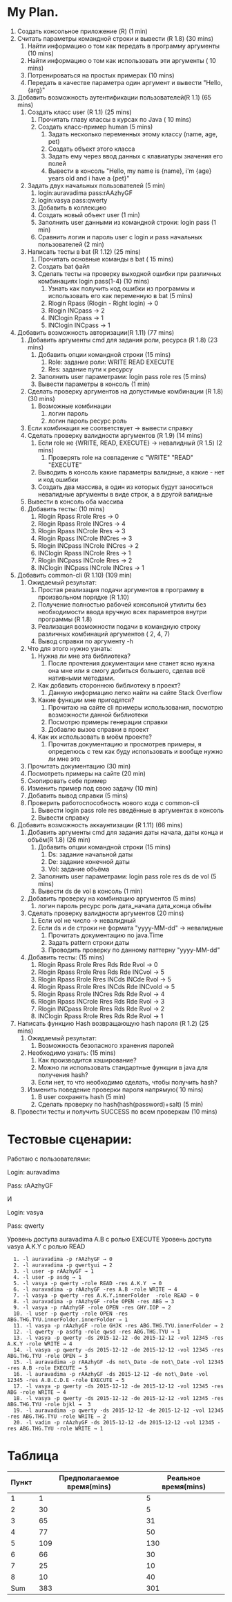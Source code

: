 

#
#

# My Plan.

1. Создать консольное приложение (R)        (1 min)
2. Считать параметры командной строки и вывести (R 1.8) (30 mins)
     1. Найти информацию о том как передать в программу аргументы (10 mins)
     2. Найти информацию о том как использовать эти аргументы ( 10 mins)
     3. Потренироваться на простых примерах (10 mins)
     1. Передать в качестве параметра один аргумент и вывести &quot;Hello, {arg}&quot;
3. Добавить возможность аутентификации пользователей(R 1.1) (65 mins)
   1. Создать класс user (R 1.1) (25 mins)
       1. Прочитать главу классы в курсах по Java ( 10 mins)
       2. Создать класс-пример human (5 mins)
            1. Задать несколько переменных этому классу (name, age, pet)
            2. Создать объект этого класса
            3. Задать ему через ввод данных с клавиатуры значения его полей
            4. Вывести в консоль &quot;Hello, my name is {name}, i&#39;m {age} years old and i have a {pet}&quot;
    3. Задать двух начальных пользователей (5 min)
         1. login:auravadima  pass:rAAzhyGF
         2. login:vasya                pass:qwerty
         3. Добавить в коллекцию
        4. Создать новый объект user (1 min)
        5. Заполнить user данными из командной строки: login pass (1 min)
        6. Сравнить логин и пароль user с login и pass начальных пользователей (2 min)
    2. Написать тесты в bat (R 1.12) (25 mins)
        1. Прочитать основные команды в bat ( 15 mins)
        2. Создать bat файл
        3. Сделать тесты на проверку выходной ошибки при различных комбинациях login pass(1-4) (10 mins)
            1. Узнать как получить код ошибки из программы и использовать его как переменную в bat (5 mins)
            2. Rlogin Rpass (Rlogin - Right login) → 0
            3. Rlogin INCpass → 2
            4. INClogin Rpass → 1
            5. INClogin INCpass → 1
4. Добавить возможность авторизации(R 1.11) (77 mins)
    1. Добавить аргументы cmd для задания роли, ресурса (R 1.8)  (23 mins)
        1. Добавить опции командной строки (15 mins)
            1. Role: задание роли: WRITE READ EXECUTE
            2. Res: задание пути к ресурсу
        2. Заполнить user параметрами: login pass role res (5 mins)
        3. Вывести параметры в консоль (1 min)
    2. Сделать проверку аргументов на допустимые комбинации (R 1.8) (30 mins)
        1. Возможные комбинации
            1. логин пароль
            2. логин пароль ресурс роль
    2. Если комбинация не соответствует → вывести справку
    3. Сделать проверку валидности аргументов (R 1.9) (14 mins)
        1. Если role не {WRITE, READ, EXECUTE} → невалидный (R 1.5) (2 mins)
            1. Проверять role на совпадение с &quot;WRITE&quot; &quot;READ&quot; &quot;EXECUTE&quot;
        2. Выводить в консоль какие параметры валидные, а какие - нет и код ошибки
        1. Создать два массива, в один из которых будут заноситься невалидные аргументы в виде строк, а в другой валидные
      2. Вывести в консоль оба массива
    4. Добавить тесты: (10 mins)
        1. Rlogin Rpass Rrole Rres  → 0
        2. Rlogin Rpass Rrole INCres → 4
        3. Rlogin Rpass INCrole Rres → 3
        4. Rlogin Rpass INCrole INCres → 3
        5. Rlogin INCpass INCrole INCres → 2
        6. INClogin Rpass INCrole Rres → 1
        7. Rlogin INCpass INCrole Rres → 2
        8. INClogin INCpass INCrole INCres → 1
5. Добавить common-cli (R 1.10) (109 min)
    1. Ожидаемый результат:
        1. Простая реализация подачи аргументов в программу в произвольном порядке (R 1.10)
        2. Получение полностью рабочей консольной утилиты без необходимости ввода вручную всех параметров внутри программы (R 1.8)
        3. Реализация возможности подачи в командную строку различных комбинаций аргументов ( 2, 4, 7)
        4. Вывод справки по аргументу -h
    2. Что для этого нужно узнать:
        1. Нужна ли мне эта библиотека?
            1. После прочтения документации мне станет ясно нужна она мне или я смогу добиться большего, сделав всё нативными методами.
        2. Как добавить стороннюю библиотеку в проект?
            1. Данную информацию легко найти на сайте Stack Overflow
        3. Какие функции мне пригодятся?
            1. Прочитаю на сайте cli примеры использования, посмотрю возможности данной библиотеки
            2. Посмотрю примеры генерации справки
            1. Добавлю вызов справки в проект
        4. Как их использовать в моём проекте?
            1. Прочитав документацию и просмотрев примеры, я определюсь с тем как буду использовать и вообще нужно ли мне это
    3. Прочитать документацию (30 min)
    4. Посмотреть примеры на сайте (20 min)
    5. Скопировать себе пример
    6. Изменить пример под свою задачу (10 min)
    7. Добавить вывод справки (5 mins)
    8. Проверить работоспособность нового кода с common-cli
        1. Вывести login pass role res введённые в аргументах в консоль
        2. Вывести справку
6. Добавить возможность аккаунтизации (R 1.11) (66 mins)
    1. Добавить аргументы cmd для задания даты начала, даты конца и объём(R 1.8)  (26 min)
        1. Добавить опции командной строки (15 mins)
            1. Ds: задание начальной даты
            2. De: задание конечной даты
            3. Vol: задание объёма
        2. Заполнить user параметрами: login pass role res  ds de vol (5 mins)
        3. Вывести ds de vol в консоль (1 min)
    2. Добавить проверку на комбинацию аргументов (5 mins)
        1. логин пароль ресурс роль дата\_начала дата\_конца объём
    3. Сделать проверку валидности аргументов (20 mins)
        1. Если vol не число → невалидный
        2. Если ds и de строки не формата &quot;yyyy-MM-dd&quot; → невалидные
            1. Прочитать документацию по java.Time
            2. Задать pattern строки даты
            3. Проводить проверку по данному паттерну &quot;yyyy-MM-dd&quot;
    4. Добавить тесты: (15 mins)
        1. Rlogin Rpass Rrole Rres Rds Rde Rvol → 0
        2. Rlogin Rpass Rrole Rres Rds Rde INCvol → 5
        3. Rlogin Rpass Rrole Rres INCds INCde Rvol → 5
        4. Rlogin Rpass Rrole Rres INCds Rde INCvold → 5
        5. Rlogin Rpass Rrole INCres Rds Rde Rvol → 4
        6. Rlogin Rpass INCrole Rres Rds Rde Rvol → 3
        7. Rlogin INCpass Rrole Rres Rds Rde Rvol → 2
        8. INClogin Rpass Rrole Rres Rds Rde Rvol → 1
7. Написать функцию Hash возвращающую hash пароля (R 1.2) (25 mins)
    1. Ожидаемый результат:
        1. Возможность безопасного хранения паролей
    2. Необходимо узнать: (15 mins)
        1. Как производится хэширование?
        2. Можно ли использовать стандартные функции в java для получения hash?
        3. Если нет, то что необходимо сделать, чтобы получить hash?
    3. Изменить поведение проверки пароля напрямую( 10 mins)
        1. В user сохранять hash (5 min)
        2. Сделать проверку по hash(hash(password)+salt) (5 min)
8. Провести тесты и получить SUCCESS по всем проверкам (10 mins)

#

#

# Тестовые сценарии:

Работаю с пользователями:

Login: auravadima

Pass: rAAzhyGF

И

Login: vasya

Pass: qwerty

Уровень доступа auravadima A.B с ролью EXECUTE
Уровень доступа vasya A.K.Y с ролью READ




      1. -l auravadima -p rAAzhyGF → 0
      2. -l auravadima -p qwertyui → 2
      3. -l user -p rAAzhyGF → 1
      4. -l user -p asdg → 1
      5. -l vasya -p qwerty -role READ -res A.K.Y  → 0
      6. -l auravadima -p rAAzhyGF -res A.B -role WRITE → 4
      7. -l vasya -p qwerty -res A.K.Y.innerFolder  -role READ → 0
      8. -l auravadima -p rAAzhyGF -role OPEN -res ABG → 3
      9. -l vasya -p rAAzhyGF -role OPEN -res GHY.IOP → 2
      10. -l user -p qwerty -role OPEN -res ABG.THG.TYU.innerFolder.innerFolder → 1
      11. -l vasya -p rAAzhyGF -role GHJK -res ABG.THG.TYU.innerFolder → 2
      12. -l qwerty -p asdfg -role qwsd -res ABG.THG.TYU → 1
      13. -l vasya -p qwerty -ds 2015-12-12 -de 2015-12-12 -vol 12345 -res A.K.Y -role WRITE → 4
      14. -l vasya -p qwerty -ds 2015-12-12 -de 2015-12-12 -vol 12345 -res ABG.THG.TYU -role OPEN → 3
      15. -l auravadima -p rAAzhyGF -ds not\_Date -de not\_Date -vol 12345 -res A.B -role EXECUTE → 5
      16. -l auravadima -p rAAzhyGF -ds 2015-12-12 -de not\_Date -vol 12345 -res A.B.C.D.E -role EXECUTE → 5
      17. -l vasya -p qwerty -ds 2015-12-12 -de 2015-12-12 -vol 12345 -res ABG -role WRITE → 4
      18. -l vasya -p qwerty -ds 2015-12-12 -de 2015-12-12 -vol 12345 -res ABG.THG.TYU -role bjkl →  3
      19. -l auravadima -p qwerty -ds 2015-12-12 -de 2015-12-12 -vol 12345 -res ABG.THG.TYU -role WRITE → 2
      20. -l vadim -p rAAzhyGF -ds 2015-12-12 -de 2015-12-12 -vol 12345 -res ABG.THG.TYU -role WRITE → 1

# Таблица

| Пункт | Предполагаемое время(mins) | Реальное время(mins) |
| --- | --- | --- |
|  1  |  1  |  5  |
|  2  |  30 |  5  |
|  3  |  65 |  31 |
|  4  |  77 |  50 |
|  5  | 109 | 130 |
|  6  |  66 |  30 |
|  7  |  25 |  10 |
|  8  |  10 |  40 |
| Sum | 383 | 301 |

